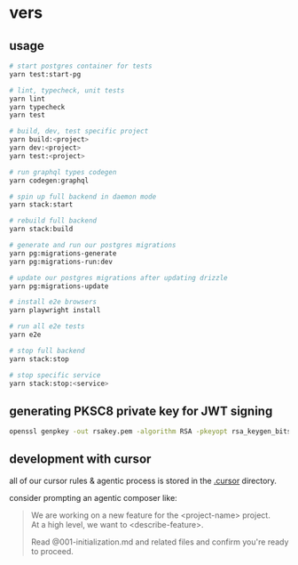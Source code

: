 # vers

## usage

```sh
# start postgres container for tests
yarn test:start-pg

# lint, typecheck, unit tests
yarn lint
yarn typecheck
yarn test

# build, dev, test specific project
yarn build:<project>
yarn dev:<project>
yarn test:<project>

# run graphql types codegen
yarn codegen:graphql

# spin up full backend in daemon mode
yarn stack:start

# rebuild full backend
yarn stack:build

# generate and run our postgres migrations
yarn pg:migrations-generate
yarn pg:migrations-run:dev

# update our postgres migrations after updating drizzle
yarn pg:migrations-update

# install e2e browsers
yarn playwright install

# run all e2e tests
yarn e2e

# stop full backend
yarn stack:stop

# stop specific service
yarn stack:stop:<service>
```

## generating PKSC8 private key for JWT signing

```sh
openssl genpkey -out rsakey.pem -algorithm RSA -pkeyopt rsa_keygen_bits:2048
```

## development with cursor

all of our cursor rules & agentic process is stored in the [.cursor](.cursor) directory.

consider prompting an agentic composer like:

> We are working on a new feature for the \<project-name> project.  
> At a high level, we want to \<describe-feature>.
>
> Read @001-initialization.md and related files and confirm you're ready to proceed.
